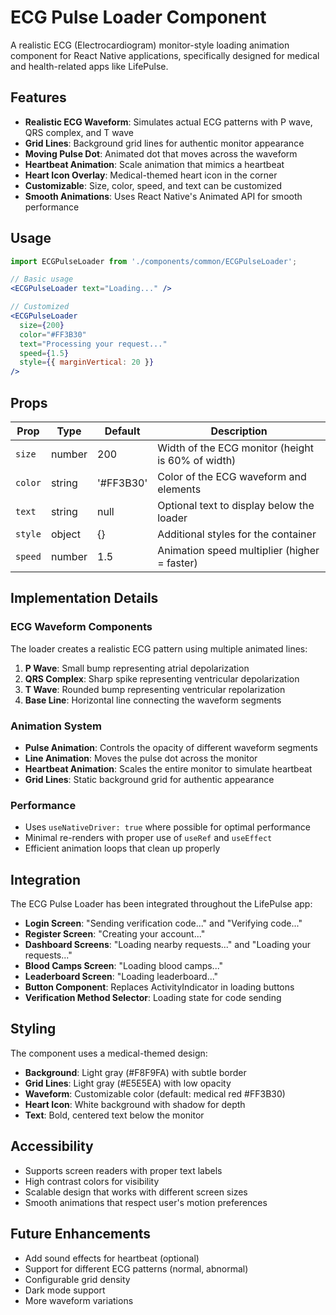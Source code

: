 # ECG Pulse Loader Component

A realistic ECG (Electrocardiogram) monitor-style loading animation component for React Native applications, specifically designed for medical and health-related apps like LifePulse.

## Features

- **Realistic ECG Waveform**: Simulates actual ECG patterns with P wave, QRS complex, and T wave
- **Grid Lines**: Background grid lines for authentic monitor appearance
- **Moving Pulse Dot**: Animated dot that moves across the waveform
- **Heartbeat Animation**: Scale animation that mimics a heartbeat
- **Heart Icon Overlay**: Medical-themed heart icon in the corner
- **Customizable**: Size, color, speed, and text can be customized
- **Smooth Animations**: Uses React Native's Animated API for smooth performance

## Usage

```jsx
import ECGPulseLoader from './components/common/ECGPulseLoader';

// Basic usage
<ECGPulseLoader text="Loading..." />

// Customized
<ECGPulseLoader 
  size={200}
  color="#FF3B30"
  text="Processing your request..."
  speed={1.5}
  style={{ marginVertical: 20 }}
/>
```

## Props

| Prop | Type | Default | Description |
|------|------|---------|-------------|
| `size` | number | 200 | Width of the ECG monitor (height is 60% of width) |
| `color` | string | '#FF3B30' | Color of the ECG waveform and elements |
| `text` | string | null | Optional text to display below the loader |
| `style` | object | {} | Additional styles for the container |
| `speed` | number | 1.5 | Animation speed multiplier (higher = faster) |

## Implementation Details

### ECG Waveform Components

The loader creates a realistic ECG pattern using multiple animated lines:

1. **P Wave**: Small bump representing atrial depolarization
2. **QRS Complex**: Sharp spike representing ventricular depolarization
3. **T Wave**: Rounded bump representing ventricular repolarization
4. **Base Line**: Horizontal line connecting the waveform segments

### Animation System

- **Pulse Animation**: Controls the opacity of different waveform segments
- **Line Animation**: Moves the pulse dot across the monitor
- **Heartbeat Animation**: Scales the entire monitor to simulate heartbeat
- **Grid Lines**: Static background grid for authentic appearance

### Performance

- Uses `useNativeDriver: true` where possible for optimal performance
- Minimal re-renders with proper use of `useRef` and `useEffect`
- Efficient animation loops that clean up properly

## Integration

The ECG Pulse Loader has been integrated throughout the LifePulse app:

- **Login Screen**: "Sending verification code..." and "Verifying code..."
- **Register Screen**: "Creating your account..."
- **Dashboard Screens**: "Loading nearby requests..." and "Loading your requests..."
- **Blood Camps Screen**: "Loading blood camps..."
- **Leaderboard Screen**: "Loading leaderboard..."
- **Button Component**: Replaces ActivityIndicator in loading buttons
- **Verification Method Selector**: Loading state for code sending

## Styling

The component uses a medical-themed design:

- **Background**: Light gray (#F8F9FA) with subtle border
- **Grid Lines**: Light gray (#E5E5EA) with low opacity
- **Waveform**: Customizable color (default: medical red #FF3B30)
- **Heart Icon**: White background with shadow for depth
- **Text**: Bold, centered text below the monitor

## Accessibility

- Supports screen readers with proper text labels
- High contrast colors for visibility
- Scalable design that works with different screen sizes
- Smooth animations that respect user's motion preferences

## Future Enhancements

- Add sound effects for heartbeat (optional)
- Support for different ECG patterns (normal, abnormal)
- Configurable grid density
- Dark mode support
- More waveform variations 